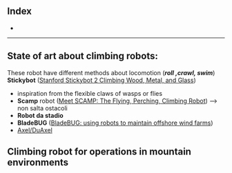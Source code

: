 ## Index
- 


---
## State of art about climbing robots:
These robot have different methods about locomotion (***roll ,crawl, swim***) 
__Stickybot__ ([Stanford Stickybot 2 Climbing Wood, Metal, and Glass](https://www.youtube.com/watch?v=uwk4gtJ-aic))
- inspiration from the flexible claws of wasps or flies
- __Scamp__ robot ([Meet SCAMP: The Flying, Perching, Climbing Robot](https://www.youtube.com/watch?v=bAhLW1eq8eM)) --> non salta ostacoli
- __Robot da stadio__
- __BladeBUG__ ([BladeBUG: using robots to maintain offshore wind farms](https://www.youtube.com/watch?v=ENsPz0MvQPE))
- [Axel/DuAxel](https://www.youtube.com/watch?v=i0ctnfrFiJ0&pp=ygURQXhlbC9EdUF4ZWwgcm9ib3Q%3D)


## Climbing robot for operations in mountain environments